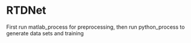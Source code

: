 # RTDNet
First run matlab_process for preprocessing, then run python_process to generate data sets and training
